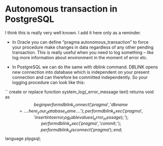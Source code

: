 # Autonomous transaction in PostgreSQL
I think this is really very well known. I add it here only as a reminder.

* In Oracle you can define “pragma autonomous_transaction” to force your procedure make changes in data regardless of any other pending transaction. This is really useful when you need to log something – like log more information about environment in the moment of error etc.

* In PostgreSQL we can do the same with dblink command. DBLINK opens new connection into database which is independent on your present connection and can therefore be committed independently.
So your logging procedure can look like this:

``
create or replace function system_log(_error_message text) returns void as $$
begin
perform dblink_connect('pragma','dbname=....here_your_database_name....');
perform dblink_exec('pragma','insert into error_log_table values (_error_message);');
perform dblink_exec('pragma','commit;');
perform dblink_disconnect('pragma');
end;
$$ language plpgsql;
```
